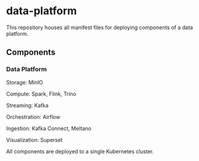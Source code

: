 # data-platform
This repository houses all manifest files for deploying components of a data platform.

## Components

### Data Platform

Storage: MinIO

Compute: Spark, Flink, Trino

Streaming: Kafka

Orchestration: Airflow

Ingestion: Kafka Connect, Meltano

Visualization: Superset


All components are deployed to a single Kubernetes cluster.
